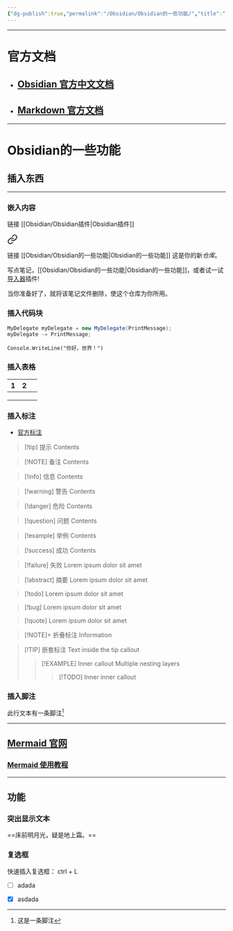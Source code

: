 ```yaml
---
{"dg-publish":true,"permalink":"/Obsidian/Obsidian的一些功能/","title":"Obsidian的一些功能","tags":["gardenEntry"],"created":"2025-03-30T21:35:00","updated":"2025-04-02T02:57:50.000+08:00"}
---
```



---

# 官方文档

- ## [Obsidian 官方中文文档  ][Obsidian 官方中文文档]

- ## [Markdown 官方文档][Markdown 官方文档]

---

# Obsidian的一些功能

## 插入东西



---
### 嵌入内容

链接  [[Obsidian/Obsidian插件\|Obsidian插件]]


<div class="transclusion internal-embed is-loaded"><a class="markdown-embed-link" href="/obsidian//" aria-label="Open link"><svg xmlns="http://www.w3.org/2000/svg" width="24" height="24" viewBox="0 0 24 24" fill="none" stroke="currentColor" stroke-width="2" stroke-linecap="round" stroke-linejoin="round" class="svg-icon lucide-link"><path d="M10 13a5 5 0 0 0 7.54.54l3-3a5 5 0 0 0-7.07-7.07l-1.72 1.71"></path><path d="M14 11a5 5 0 0 0-7.54-.54l-3 3a5 5 0 0 0 7.07 7.07l1.71-1.71"></path></svg></a><div class="markdown-embed">




链接 [[Obsidian/Obsidian的一些功能\|Obsidian的一些功能]]
这是你的新*仓库*。

写点笔记，[[Obsidian/Obsidian的一些功能\|Obsidian的一些功能]]，或者试一试[导入器](https://help.obsidian.md/Plugins/Importer)插件!

当你准备好了，就将该笔记文件删除，使这个仓库为你所用。


</div></div>


### 插入代码块

```csharp
MyDelegate myDelegate = new MyDelegate(PrintMessage);
myDelegate -= PrintMessage;
```

`Console.WriteLine("你好，世界！")`

### 插入表格

| 1   | 2   |     |
| --- | --- | --- |
|     |     |     |
|     |     |     |
|     |     |     |
###   插入标注

- [官方标注](https://publish.obsidian.md/help-zh/%E7%BC%96%E8%BE%91%E4%B8%8E%E6%A0%BC%E5%BC%8F%E5%8C%96/%E6%A0%87%E6%B3%A8#%E6%94%AF%E6%8C%81%E7%9A%84%E7%B1%BB%E5%9E%8B)

> [!tip] 提示
> Contents

> [!NOTE] 备注
> Contents

> [!info] 信息
> Contents

> [!warning] 警告
> Contents

> [!danger] 危险
> Contents

> [!question] 问题
> Contents

> [!example] 举例
> Contents

> [!success] 成功
> Contents

> [!failure] 失败
> Lorem ipsum dolor sit amet

> [!abstract] 摘要
> Lorem ipsum dolor sit amet

> [!todo]
> Lorem ipsum dolor sit amet

> [!bug]
> Lorem ipsum dolor sit amet

> [!quote]
> Lorem ipsum dolor sit amet

> [!NOTE]+ 折叠标注
> Information

> [!TIP] 嵌套标注
> Text inside the tip callout
> > [!EXAMPLE] Inner callout
> > Multiple nesting layers
> > > [!TODO] Inner inner callout


### 插入脚注

此行文本有一条脚注[^1]

---

## [Mermaid 官网](https://mermaid-js.github.io/)

 ###  [Mermaid 使用教程][Mermaid 使用教程]

---
## 功能

### 突出显示文本

==床前明月光，疑是地上霜。==

### 复选框

快速插入复选框： ctrl + L
- [ ] adada
- [x] asdada


[^1]: 这是一条脚注


[Obsidian 官方中文文档]:https://publish.obsidian.md/help-zh/%E7%94%B1%E6%AD%A4%E5%BC%80%E5%A7%8B

[Markdown 官方文档]:https://markdown.com.cn/

[Mermaid 使用教程]:https://zhuanlan.zhihu.com/p/625897489